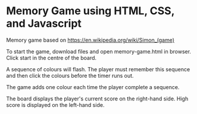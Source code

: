 # Memory Game using HTML, CSS, and Javascript
Memory game based on https://en.wikipedia.org/wiki/Simon_(game)

To start the game, download files and open memory-game.html in browser. Click start in the centre of the board.

A sequence of colours will flash.
The player must remember this sequence and then click the colours before the timer runs out.

The game adds one colour each time the player complete a sequence.

The board displays the player's current score on the right-hand side. High score is displayed on the left-hand side.
